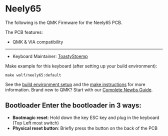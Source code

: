 # Neely65

The following is the QMK Firmware for the Neely65 PCB.

The PCB features:
* QMK & VIA compatibility

---

* Keyboard Maintainer: [ToastyStoemp](https://github.com/ToastyStoemp)

Make example for this keyboard (after setting up your build environment):

	make wolf/neely65:default

See the [build environment setup](https://docs.qmk.fm/#/getting_started_build_tools) and the [make instructions](https://docs.qmk.fm/#/getting_started_make_guide) for more information. Brand new to QMK? Start with our [Complete Newbs Guide](https://docs.qmk.fm/#/newbs).

## Bootloader Enter the bootloader in 3 ways: 
* **Bootmagic reset**: Hold down the key ESC key and plug in the keyboard (Top Left most switch)
* **Physical reset button**: Briefly press the button on the back of the PCB
